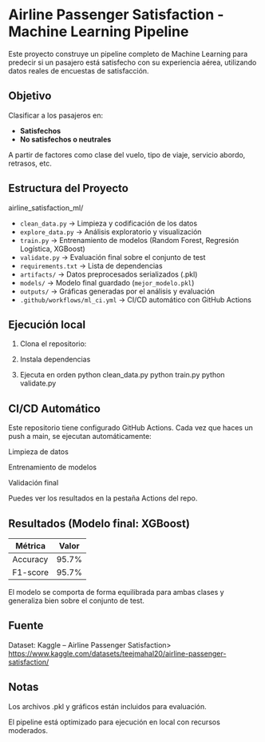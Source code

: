 # Airline Passenger Satisfaction - Machine Learning Pipeline

Este proyecto construye un pipeline completo de Machine Learning para predecir si un pasajero está satisfecho con su experiencia aérea, utilizando datos reales de encuestas de satisfacción.

## Objetivo

Clasificar a los pasajeros en:
- **Satisfechos**
- **No satisfechos o neutrales**

A partir de factores como clase del vuelo, tipo de viaje, servicio abordo, retrasos, etc.

## Estructura del Proyecto
airline_satisfaction_ml/

- `clean_data.py` → Limpieza y codificación de los datos
- `explore_data.py` → Análisis exploratorio y visualización
- `train.py` → Entrenamiento de modelos (Random Forest, Regresión Logística, XGBoost)
- `validate.py` → Evaluación final sobre el conjunto de test
- `requirements.txt` → Lista de dependencias
- `artifacts/` → Datos preprocesados serializados (.pkl)
- `models/` → Modelo final guardado (`mejor_modelo.pkl`)
- `outputs/` → Gráficas generadas por el análisis y evaluación
- `.github/workflows/ml_ci.yml` → CI/CD automático con GitHub Actions


## Ejecución local

1. Clona el repositorio:

2. Instala dependencias

3. Ejecuta en orden
python clean_data.py
python train.py
python validate.py

## CI/CD Automático
Este repositorio tiene configurado GitHub Actions. Cada vez que haces un push a main, se ejecutan automáticamente:

Limpieza de datos

Entrenamiento de modelos

Validación final

Puedes ver los resultados en la pestaña Actions del repo.

## Resultados (Modelo final: XGBoost)

| Métrica   | Valor   |
|-----------|---------|
| Accuracy  | 95.7%   |
| F1-score  | 95.7%   |

El modelo se comporta de forma equilibrada para ambas clases y generaliza bien sobre el conjunto de test.

## Fuente
Dataset: Kaggle – Airline Passenger Satisfaction> https://www.kaggle.com/datasets/teejmahal20/airline-passenger-satisfaction/

## Notas
Los archivos .pkl y gráficos están incluidos para evaluación.

El pipeline está optimizado para ejecución en local con recursos moderados.

